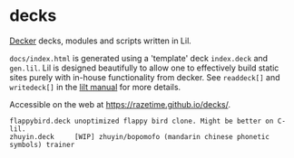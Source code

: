 # decks
[Decker](https://beyondloom.com/decker) decks, modules and scripts written in Lil.

`docs/index.html` is generated using a 'template' deck `index.deck`  and `gen.lil`. Lil is designed beautifully to allow one to effectively build
static sites purely with in-house functionality from decker. See `readdeck[]` and `writedeck[]` in the
[lilt manual](https://beyondloom.com/decker/lilt.html) for more details.

Accessible on the web at https://razetime.github.io/decks/.

```
flappybird.deck unoptimized flappy bird clone. Might be better on C-lil.
zhuyin.deck     [WIP] zhuyin/bopomofo (mandarin chinese phonetic symbols) trainer
```

